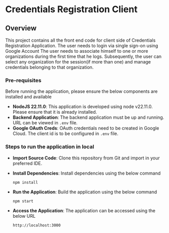 # Credentials Registration Client

## Overview

This project contains all the front end code for client side of Credentials Registration Application.
The user needs to login via single sign-on using Google Account
The user needs to associate himself to one or more organizations during the first time that he logs.
Subsequently, the user can select any organization for the session(if more than one) and manage credentials belonging to that organization.

### Pre-requisites

Before running the application, please ensure the below components are installed and available

- **NodeJS 22.11.0**: This application is developed using node v22.11.0. Please ensure that it is already installed.
- **Backend Application**: The backend application must be up and running. URL can be viewed in `.env` file.
- **Google OAuth Creds**: OAuth credentials need to be created in Google Cloud. The client id is to be configured in `.env` file.

### Steps to run the application in local

- **Import Source Code**: Clone this repository from Git and import in your preferred IDE.
- **Install Dependencies**: Install dependencies using the below command
  ```shell
  npm install
  ```
- **Run the Application**: Build the application using the below command

  ```shell
  npm start
  ```

- **Access the Application**: The application can be accessed using the below URL
  ```shell
  http://localhost:3000
  ```
